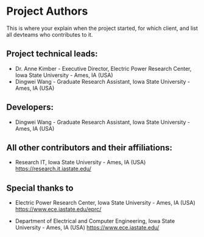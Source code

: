 Project Authors
===============

This is where your explain when the project started, for which client, and list all devteams who contributes to it.


## Project technical leads:

* Dr. Anne Kimber - Executive Director, Electric Power Research Center, Iowa State University - Ames, IA (USA)
* Dingwei Wang - Graduate Research Assistant, Iowa State University - Ames, IA (USA)


## Developers:

* Dingwei Wang - Graduate Research Assistant, Iowa State University - Ames, IA (USA)


## All other contributors and their affiliations:

* Research IT, Iowa State University - Ames, IA (USA)
  https://research.it.iastate.edu/


## Special thanks to

* Electric Power Research Center, Iowa State University - Ames, IA (USA)
  https://www.ece.iastate.edu/eprc/

* Department of Electrical and Computer Engineering, Iowa State University - Ames, IA (USA)
  https://www.ece.iastate.edu/

